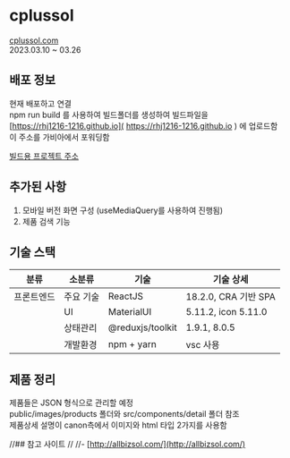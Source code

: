 # cplussol

[cplussol.com](http://cplussol.com/) <br />
2023.03.10 ~ 03.26

## 배포 정보
현재 배포하고 연결 <br />
npm run build 를 사용하여 빌드폴더를 생성하여 빌드파일을<br />
[https://rhj1216-1216.github.io]( https://rhj1216-1216.github.io ) 에 업로드함<br />
이 주소를 가비아에서 포워딩함 <br />

[빌드용 프로젝트 주소](https://github.com/rhj1216-1216/rhj1216-1216.github.io)<br />

## 추가된 사항

1. 모바일 버전 화면 구성 (useMediaQuery를 사용하여 진행됨)
2. 제품 검색 기능

## 기술 스택

| 분류       | 소분류    | 기술                 | 기술 상세           |
| ---------- | --------- | -------------------- | -------------------- |
| 프론트엔드 | 주요 기술 | ReactJS              | 18.2.0, CRA 기반 SPA |
|            | UI        | MaterialUI           | 5.11.2, icon 5.11.0  |
|            | 상태관리  | @reduxjs/toolkit     | 1.9.1, 8.0.5        |
|            | 개발환경  | npm + yarn           | vsc 사용             |


## 제품 정리
제품들은 JSON 형식으로 관리할 예정<br />
public/images/products 폴더와 src/components/detail 폴더 참조<br />
제품상세 설명이 canon측에서 이미지와 html 타입 2가지를 사용함<br />

//## 참고 사이트
//
//- [http://allbizsol.com/](http://allbizsol.com/)
